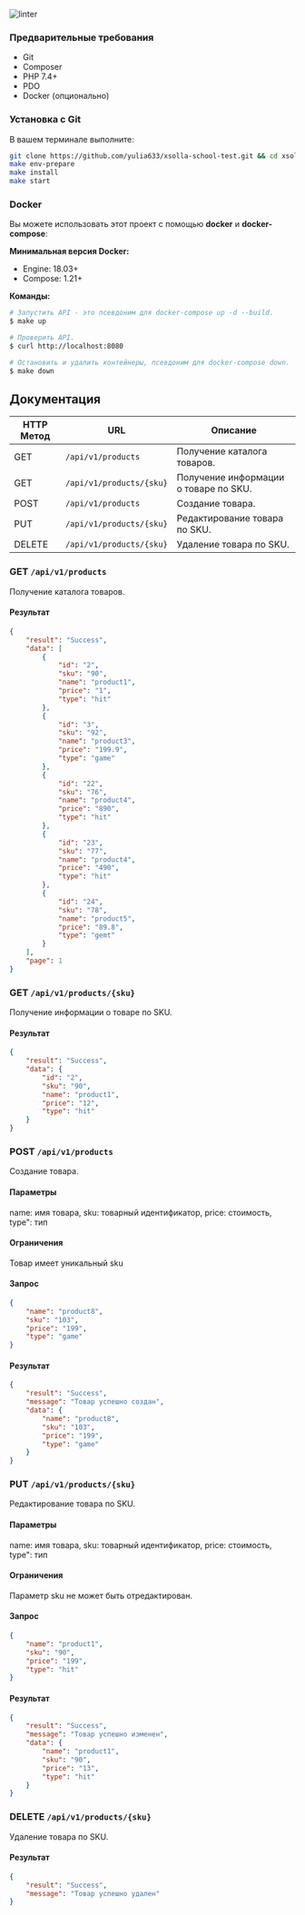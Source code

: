 ![linter](https://github.com/yulia633/xsolla-school-test/workflows/linter/badge.svg)

### Предварительные требования

- Git
- Composer
- PHP 7.4+
- PDO
- Docker (опционально)

### Установка с Git

В вашем терминале выполните:

```bash
git clone https://github.com/yulia633/xsolla-school-test.git && cd xsolla-school-test
make env-prepare
make install
make start 
```

### Docker

Вы можете использовать этот проект с помощью **docker** и **docker-compose**:

**Минимальная версия Docker:**

- Engine: 18.03+
- Compose: 1.21+

**Команды:**

```bash
# Запустить API - это псевдоним для docker-compose up -d --build.
$ make up

# Проверить API.
$ curl http://localhost:8080

# Остановить и удалить контейнеры, псевдоним для docker-compose down.
$ make down
```

## Документация

HTTP Метод | URL | Описание
--- | --- | --- 
GET | `/api/v1/products` | Получение каталога товаров.
GET | `/api/v1/products/{sku}` | Получение информации о товаре по SKU.
POST | `/api/v1/products` | Создание товара.
PUT | `/api/v1/products/{sku}` | Редактирование товара по SKU.
DELETE | `/api/v1/products/{sku}` | Удаление товара по SKU.


### GET `/api/v1/products` 
Получение каталога товаров.

#### Результат 
```json
{
    "result": "Success",
    "data": [
        {
            "id": "2",
            "sku": "90",
            "name": "product1",
            "price": "1",
            "type": "hit"
        },
        {
            "id": "3",
            "sku": "92",
            "name": "product3",
            "price": "199.9",
            "type": "game"
        },
        {
            "id": "22",
            "sku": "76",
            "name": "product4",
            "price": "890",
            "type": "hit"
        },
        {
            "id": "23",
            "sku": "77",
            "name": "product4",
            "price": "490",
            "type": "hit"
        },
        {
            "id": "24",
            "sku": "78",
            "name": "product5",
            "price": "89.8",
            "type": "gemt"
        }
    ],
    "page": 1
}
```

### GET `/api/v1/products/{sku}`
Получение информации о товаре по SKU.

#### Результат 
```json
{
    "result": "Success",
    "data": {
        "id": "2",
        "sku": "90",
        "name": "product1",
        "price": "12",
        "type": "hit"
    }
}
```

### POST `/api/v1/products`
Создание товара.

#### Параметры
name: имя товара,
sku: товарный идентификатор,
price: стоимость,
type": тип

#### Ограничения
Товар имеет уникальный sku

#### Запрос 
```json
{
    "name": "product8",
    "sku": "103",
    "price": "199",
    "type": "game"
}
```

#### Результат 
```json
{
    "result": "Success",
    "message": "Товар успешно создан",
    "data": {
        "name": "product8",
        "sku": "103",
        "price": "199",
        "type": "game"
    }
}
```

### PUT `/api/v1/products/{sku}`
Редактирование товара по SKU.

#### Параметры
name: имя товара,
sku: товарный идентификатор,
price: стоимость,
type": тип

#### Ограничения
Параметр sku не может быть отредактирован.

#### Запрос 
```json
{
    "name": "product1",
    "sku": "90",
    "price": "199",
    "type": "hit"
}
```

#### Результат 
```json
{
    "result": "Success",
    "message": "Товар успешно изменен",
    "data": {
        "name": "product1",
        "sku": "90",
        "price": "13",
        "type": "hit"
    }
}
```

### DELETE `/api/v1/products/{sku}`
Удаление товара по SKU.

#### Результат 
```json
{
    "result": "Success",
    "message": "Товар успешно удален"
}
```
